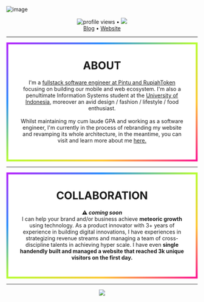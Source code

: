 ![image](https://jofil-web.s3.amazonaws.com/images/og.png)

<p align="center">
  <img src="https://gpvc.arturio.dev/jonathanfilbert" alt="profile views"> •  
  <a href="https://twitter.com/intent/follow?screen_name=jonathanfilbert&tw_p=followbutton"><img src="https://img.shields.io/twitter/follow/jonathanfilbert?label=%40jonatthanfilbert&style=social"></a>
  <br>
  <a href="https://blog.jofil.tech">Blog</a> •
  <a href="https://jofil.tech">Website</a>
</p>

---

<div align="center" style="   background-color: white;
  border: 5px solid transparent;
  border-image: linear-gradient(to bottom right, #b827fc 0%, #2c90fc 25%, #b8fd33 50%, #fec837 75%, #fd1892 100%);
  border-image-slice: 1; padding-bottom:3em; padding-left: 2em; padding-right:2em;">
<h1>ABOUT</h1>
I'm a <a href="https://pintu.co.id/" >fullstack software engineer at Pintu and RupiahToken</a> focusing on building our mobile and web ecosystem. I'm also a penultimate Information Systems student at the <a href="https://www.ui.ac.id/">University of Indonesia</a>, moreover an avid design / fashion / lifestyle / food enthusiast. <br><br> Whilst maintaining my cum laude GPA and working as a software engineer, I'm currently in the process of rebranding my website and revamping its whole architecture, in the meantime, you can visit and learn more about me <a href="(https://jofil.tech/">here.</a>
</div>

---

<div align="center" style="   background-color: white;
  border: 5px solid transparent;
  border-image: linear-gradient(to bottom right, #b827fc 0%, #2c90fc 25%, #b8fd33 50%, #fec837 75%, #fd1892 100%);
  border-image-slice: 1; padding-bottom:3em; padding-left: 2em; padding-right:2em;">
<h1>COLLABORATION</h1>
<b>⚠️<i> coming soon</i></b>
<div>I can help your brand and/or business achieve <b>meteoric growth</b> using technology. As a product innovator with 3+ years of experience in building digital innovations, I have experiences in strategizing revenue streams and managing a team of cross-discipline talents in achieving hyper scale. I have even <b>single handendly built and managed a website that reached 3k unique visitors on the first day.</b>  </div>
</div>

---
<p align="center" >
<img src="https://github-readme-stats.vercel.app/api?username=jonathanfilbert&show_icons=true" style="text-align:center" />
</p>
